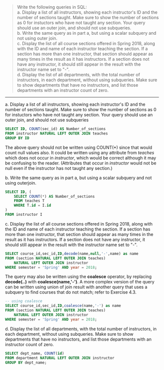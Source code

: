 > Write the following queries in SQL: 
> <br>
> a. Display a list of all instructors, showing each instructor's ID and the number of sections
> taught. Make sure to show the number of sections as 0 for instuctors who have not taught any
> section. Your query should use an outer join, and should not use subqueries. <br>
> b. Write the same query as in part a, but using a scalar subquery and not using outer join. <br>
> c. Display the list of all course sections offered in Spring 2018, along with the ID and name
> of each instructor teaching the section. If a section has more than one instructor, that section
> should appear as many times in the result as it has instructors. If a section does not have 
> any instructor, it should still appear in the result with the instructor name set to "-". <br>
> d. Display the list of all departments, with the total number of instructors, in each department,
> without using subqueries. Make sure to show departments that have no instructors, and list those 
> departments with an instructor count of zero. <br> 

--------------------------------

a. Display a list of all instructors, showing each instructor's ID and the number of sections
taught. Make sure to show the number of sections as 0 for instuctors who have not taught any
section. Your query should use an outer join, and should not use subqueries

```sql
SELECT ID, COUNT(sec_id) AS Number_of_sections
FROM instructor NATURAL LEFT OUTER JOIN teaches
GROUP BY ID
```

The above query should not be written using COUNT(*) since that would count null values also. 
It could be written using any attribute from _teaches_ which does not occur in _instructor_, 
which would be correct although it may be confusing to the reader. (Attributes that occur in 
_instructor_ would not be null even if the instructor has not taught any section.)

b. Write the same query as in part a, but using a scalar subquery and not using outerjoin.

```sql
SELECT ID, (
    SELECT COUNT(*) AS Number_of_sections
    FROM teaches T
    WHERE T.id = I.id
)
FROM instructor I
```

c. Display the list of all course sections offered in Spring 2018, along with the ID and name
of each instructor teaching the section. If a section has more than one instructor, that section
should appear as many times in the result as it has instructors. If a section does not have 
any instructor, it should still appear in the result with the instructor name set to "-".

```sql
SELECT course_id,sec_id,ID,decode(name,null,'-',name) as name
FROM (section NATURAL LEFT OUTER JOIN teaches)
    NATURAL LEFT OUTER JOIN instructor
WHERE semester = 'Spring' AND year = 2018;
```

The query may also be written using the **coalesce** operator, by replacing **decode(..)**
with **coalesce(name,'-')**. A more complex version of the query can be written using union of
join result with another query that uses a subquery to find courses that do not match; refer to 
Exercise 4.3.

```sql
-- using coalesce
SELECT course_id,sec_id,ID,coalesce(name,'-') as name
FROM (section NATURAL LEFT OUTER JOIN teaches)
    NATURAL LEFT OUTER JOIN instructor
WHERE semester = 'Spring' AND year = 2018;
```

d. Display the list of all departments, with the total number of instructors, in each department,
without using subqueries. Make sure to show departments that have no instructors, and list those 
departments with an instructor count of zero.

```sql
SELECT dept_name, COUNT(id)
FROM department NATURAL LEFT OUTER JOIN instructor
GROUP BY dept_name;
```